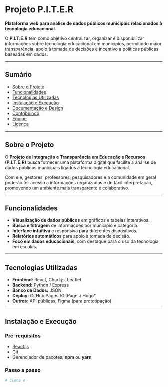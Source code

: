 # Projeto P.I.T.E.R  

**Plataforma web para análise de dados públicos municipais relacionados à tecnologia educacional.**  

O **P.I.T.E.R** tem como objetivo centralizar, organizar e disponibilizar informações sobre tecnologia educacional em municípios, permitindo maior transparência, apoio à tomada de decisões e incentivo a políticas públicas baseadas em dados.  

---

## Sumário
- [Sobre o Projeto](#-sobre-o-projeto)
- [Funcionalidades](#-funcionalidades)
- [Tecnologias Utilizadas](#-tecnologias-utilizadas)
- [Instalação e Execução](#-instalação-e-execução)
- [Documentação e Design](#-documentação-e-design)
- [Contribuindo](#-contribuindo)
- [Equipe](#-equipe)
- [Licença](#-licença)

---
## Sobre o Projeto
O **Projeto de Integração e Transparência em Educação e Recursos (P.I.T.E.R)** busca fornecer uma plataforma digital que facilite a análise de dados públicos municipais ligados à tecnologia educacional.  

Com ele, gestores, professores, pesquisadores e a comunidade em geral poderão ter acesso a informações organizadas e de fácil interpretação, promovendo um ambiente mais transparente e colaborativo.  

---

## Funcionalidades
- **Visualização de dados públicos** em gráficos e tabelas interativos.  
- **Busca e filtragem** de informações por município e categoria.  
- **Interface intuitiva** e responsiva para diferentes dispositivos.  
- **Relatórios automáticos** para apoio à tomada de decisão.  
- **Foco em dados educacionais**, com destaque para o uso da tecnologia em escolas.  

---

## Tecnologias Utilizadas
- **Frontend:** React, Chart.js, Leaflet  
- **Backend:** Python / Express  
- **Banco de Dados:** JSON  
- **Deploy:** GitHub Pages /GitPages/ Hugo*  
- **Outros:** API públicas, Figma (para prototipação)  

---

## Instalação e Execução

### Pré-requisitos
- [React.js](https://react.dev/)  
- [Git](https://git-scm.com/)  
- Gerenciador de pacotes: **npm** ou **yarn**

### Passo a passo
```bash
# Clone o
